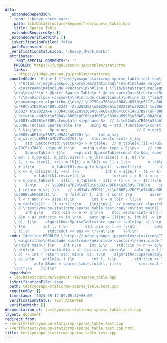 ```yaml
---
data:
  _extendedDependsOn:
  - icon: ':heavy_check_mark:'
    path: lib/DataStructure/SegmentTree/sparse_table.hpp
    title: Sparse Table
  _extendedRequiredBy: []
  _extendedVerifiedWith: []
  _isVerificationFailed: false
  _pathExtension: cpp
  _verificationStatusIcon: ':heavy_check_mark:'
  attributes:
    '*NOT_SPECIAL_COMMENTS*': ''
    PROBLEM: https://judge.yosupo.jp/problem/staticrmq
    links:
    - https://judge.yosupo.jp/problem/staticrmq
  bundledCode: "#line 1 \"test/yosupo-staticrmp-sparse_table.test.cpp\"\n#define PROBLEM\
    \ \"https://judge.yosupo.jp/problem/staticrmq\"\n\n#include <algorithm>\n#include\
    \ <iostream>\n#include <vector>\n\n#line 1 \"lib/DataStructure/SegmentTree/sparse_table.hpp\"\
    \n\n\n\n/**\n * @brief Sparse Table\n * @docs docs/DataStructure/SegmentTree/sparse_table.md\n\
    \ */\n\n#include <cassert>\n#include <functional>\n#line 12 \"lib/DataStructure/SegmentTree/sparse_table.hpp\"\
    \n\nnamespace algorithm {\n\n// \u9759\u7684\u306A\u6570\u5217\u306B\u5BFE\u3057\
    \uFF0C\u7D50\u5408\u5247 (A\u2022B)\u2022C=A\u2022(B\u2022C) \u3068\u51AA\u7B49\
    \u6027 A\u2022A=A \u304C\u6210\u308A\u7ACB\u3064\u6F14\u7B97\uFF08min/max, gcd/lcm,\
    \ bitwise-and/or\u306A\u3069\uFF09\u306E\u533A\u9593\u30AF\u30A8\u30EA\u3092\u6C42\
    \u3081\u308B\uFF0E\ntemplate <typename S>  // S:\u51AA\u7B49\u534A\u7FA4\u306E\
    \u578B.\nclass SparseTable {\n    using Op = std::function<S(const S &, const\
    \ S &)>;\n\n    Op m_op;                               // S m_op(S,S):=(\u4E8C\
    \u9805\u6F14\u7B97\u95A2\u6570).\n    int m_sz;                              //\
    \ m_sz:=(\u8981\u7D20\u6570).\n    std::vector<int> m_lb;                 // m_lb[x]:=floor(log2(x)).\n\
    \    std::vector<std::vector<S> > m_table;  // m_table[k][i]:=(\u533A\u9593[i,i+2^k)\u306E\
    \u7DCF\u7A4D).\n\npublic:\n    using value_type = S;\n\n    // constructor. O(N*logN).\n\
    \    SparseTable() {}\n    explicit SparseTable(const Op &op, const std::vector<S>\
    \ &v) : m_op(op), m_sz(v.size()), m_lb(v.size() + 1, 0) {\n        for(int i =\
    \ 2; i <= size(); ++i) m_lb[i] = m_lb[i >> 1] + 1;\n        m_table.resize(m_lb[size()]\
    \ + 1);\n        m_table[0].assign(v.begin(), v.end());\n        for(int k = 1;\
    \ k <= m_lb[size()]; ++k) {\n            int n = size() - (1 << k) + 1;\n    \
    \        m_table[k].resize(n);\n            for(int i = 0; i < n; ++i) m_table[k][i]\
    \ = m_op(m_table[k - 1][i], m_table[k - 1][i + (1 << (k - 1))]);\n        }\n\
    \    }\n\n    // \u8981\u7D20\u6570\u3092\u8FD4\u3059\uFF0E\n    int size() const\
    \ { return m_sz; }\n    // \u533A\u9593[l,r)\u306E\u7DCF\u7A4D\u3092\u6C42\u3081\
    \u308B\uFF0EO(1).\n    S fold(int l, int r) const {\n        assert(0 <= l and\
    \ l < r and r <= size());\n        int k = m_lb[r - l];\n        return m_op(m_table[k][l],\
    \ m_table[k][r - (1 << k)]);\n    }\n};\n\n}  // namespace algorithm\n\n\n#line\
    \ 8 \"test/yosupo-staticrmp-sparse_table.test.cpp\"\n\nint main() {\n    int n;\n\
    \    int q;\n    std::cin >> n >> q;\n\n    std::vector<int> a(n);\n    for(auto\
    \ &in : a) std::cin >> in;\n\n    auto op = [](int a, int b) -> int { return std::min(a,\
    \ b); };\n    algorithm::SparseTable<int> sparse_table(op, a);\n\n    while(q--)\
    \ {\n        int l, r;\n        std::cin >> l >> r;\n\n        auto &&ans = sparse_table.fold(l,\
    \ r);\n        std::cout << ans << \"\\n\";\n    }\n}\n"
  code: "#define PROBLEM \"https://judge.yosupo.jp/problem/staticrmq\"\n\n#include\
    \ <algorithm>\n#include <iostream>\n#include <vector>\n\n#include \"../lib/DataStructure/SegmentTree/sparse_table.hpp\"\
    \n\nint main() {\n    int n;\n    int q;\n    std::cin >> n >> q;\n\n    std::vector<int>\
    \ a(n);\n    for(auto &in : a) std::cin >> in;\n\n    auto op = [](int a, int\
    \ b) -> int { return std::min(a, b); };\n    algorithm::SparseTable<int> sparse_table(op,\
    \ a);\n\n    while(q--) {\n        int l, r;\n        std::cin >> l >> r;\n\n\
    \        auto &&ans = sparse_table.fold(l, r);\n        std::cout << ans << \"\
    \\n\";\n    }\n}\n"
  dependsOn:
  - lib/DataStructure/SegmentTree/sparse_table.hpp
  isVerificationFile: true
  path: test/yosupo-staticrmp-sparse_table.test.cpp
  requiredBy: []
  timestamp: '2024-09-12 09:05:32+09:00'
  verificationStatus: TEST_ACCEPTED
  verifiedWith: []
documentation_of: test/yosupo-staticrmp-sparse_table.test.cpp
layout: document
redirect_from:
- /verify/test/yosupo-staticrmp-sparse_table.test.cpp
- /verify/test/yosupo-staticrmp-sparse_table.test.cpp.html
title: test/yosupo-staticrmp-sparse_table.test.cpp
---
```

